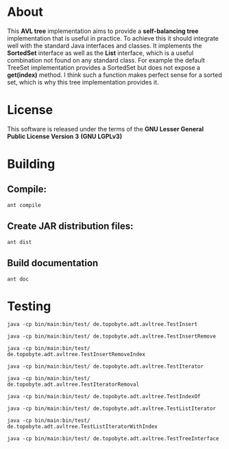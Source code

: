 # About

This **AVL tree** implementation aims to provide a **self-balancing tree**
implementation that is useful in practice.
To achieve this it should integrate well with the standard Java interfaces and classes.
It implements the **SortedSet** interface as well as the **List** interface, which is a useful
combination not found on any standard class. For example the default TreeSet implementation
provides a SortedSet but does not expose a **get(index)** method. I think such a function makes
perfect sense for a sorted set, which is why this tree implementation provides it.

# License

This software is released under the terms of the **GNU Lesser General Public License Version 3** **(GNU LGPLv3)**

# Building

## Compile:

`ant compile`

## Create JAR distribution files:

`ant dist`

## Build documentation

`ant doc`

# Testing

`java -cp bin/main:bin/test/ de.topobyte.adt.avltree.TestInsert`

`java -cp bin/main:bin/test/ de.topobyte.adt.avltree.TestInsertRemove`

`java -cp bin/main:bin/test/ de.topobyte.adt.avltree.TestInsertRemoveIndex`

`java -cp bin/main:bin/test/ de.topobyte.adt.avltree.TestIterator`

`java -cp bin/main:bin/test/ de.topobyte.adt.avltree.TestIteratorRemoval`

`java -cp bin/main:bin/test/ de.topobyte.adt.avltree.TestIndexOf`

`java -cp bin/main:bin/test/ de.topobyte.adt.avltree.TestListIterator`

`java -cp bin/main:bin/test/ de.topobyte.adt.avltree.TestListIteratorWithIndex`

`java -cp bin/main:bin/test/ de.topobyte.adt.avltree.TestTreeInterface`
